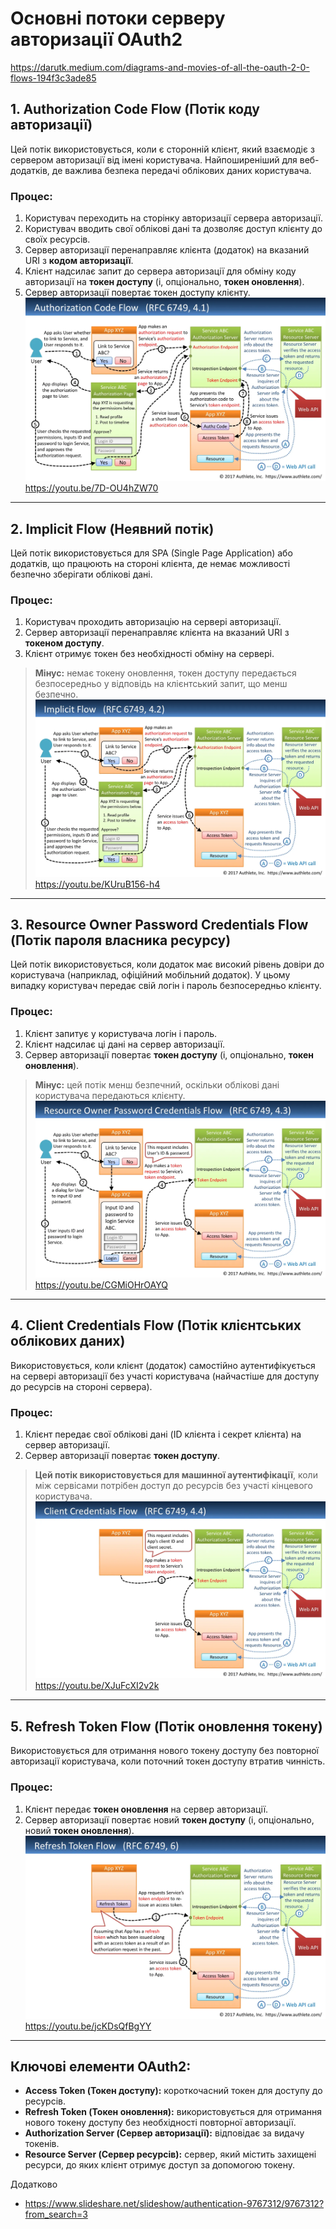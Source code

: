 # Основні потоки серверу авторизації OAuth2
https://darutk.medium.com/diagrams-and-movies-of-all-the-oauth-2-0-flows-194f3c3ade85

## 1. Authorization Code Flow (Потік коду авторизації)
Цей потік використовується, коли є сторонній клієнт, який взаємодіє з сервером авторизації від імені користувача. Найпоширеніший для веб-додатків, де важлива безпека передачі облікових даних користувача.

### Процес:
1. Користувач переходить на сторінку авторизації сервера авторизації.
2. Користувач вводить свої облікові дані та дозволяє доступ клієнту до своїх ресурсів.
3. Сервер авторизації перенаправляє клієнта (додаток) на вказаний URI з **кодом авторизації**.
4. Клієнт надсилає запит до сервера авторизації для обміну коду авторизації на **токен доступу** (і, опціонально, **токен оновлення**).
5. Сервер авторизації повертає токен доступу клієнту.
![img_1.png](assets%2Fimg_1.png)
https://youtu.be/7D-OU4hZW70
---

## 2. Implicit Flow (Неявний потік)
Цей потік використовується для SPA (Single Page Application) або додатків, що працюють на стороні клієнта, де немає можливості безпечно зберігати облікові дані.

### Процес:
1. Користувач проходить авторизацію на сервері авторизації.
2. Сервер авторизації перенаправляє клієнта на вказаний URI з **токеном доступу**.
3. Клієнт отримує токен без необхідності обміну на сервері.

> **Мінус:** немає токену оновлення, токен доступу передається безпосередньо у відповідь на клієнтський запит, що менш безпечно.
![img_2.png](assets%2Fimg_2.png)
https://youtu.be/KUruB156-h4
---

## 3. Resource Owner Password Credentials Flow (Потік пароля власника ресурсу)
Цей потік використовується, коли додаток має високий рівень довіри до користувача (наприклад, офіційний мобільний додаток). У цьому випадку користувач передає свій логін і пароль безпосередньо клієнту.

### Процес:
1. Клієнт запитує у користувача логін і пароль.
2. Клієнт надсилає ці дані на сервер авторизації.
3. Сервер авторизації повертає **токен доступу** (і, опціонально, **токен оновлення**).

> **Мінус:** цей потік менш безпечний, оскільки облікові дані користувача передаються клієнту.
![img_3.png](assets%2Fimg_3.png)
https://youtu.be/CGMiOHrOAYQ
---

## 4. Client Credentials Flow (Потік клієнтських облікових даних)
Використовується, коли клієнт (додаток) самостійно аутентифікується на сервері авторизації без участі користувача (найчастіше для доступу до ресурсів на стороні сервера).

### Процес:
1. Клієнт передає свої облікові дані (ID клієнта і секрет клієнта) на сервер авторизації.
2. Сервер авторизації повертає **токен доступу**.

> **Цей потік використовується для машинної аутентифікації**, коли між сервісами потрібен доступ до ресурсів без участі кінцевого користувача.
![img_4.png](assets%2Fimg_4.png)
https://youtu.be/XJuFcXI2v2k
---

## 5. Refresh Token Flow (Потік оновлення токену)
Використовується для отримання нового токену доступу без повторної авторизації користувача, коли поточний токен доступу втратив чинність.

### Процес:
1. Клієнт передає **токен оновлення** на сервер авторизації.
2. Сервер авторизації повертає новий **токен доступу** (і, опціонально, новий **токен оновлення**).
![img_5.png](assets%2Fimg_5.png)
https://youtu.be/jcKDsQfBgYY
---

## Ключові елементи OAuth2:
- **Access Token (Токен доступу):** короткочасний токен для доступу до ресурсів.
- **Refresh Token (Токен оновлення):** використовується для отримання нового токену доступу без необхідності повторної авторизації.
- **Authorization Server (Сервер авторизації):** відповідає за видачу токенів.
- **Resource Server (Сервер ресурсів):** сервер, який містить захищені ресурси, до яких клієнт отримує доступ за допомогою токену.

Додатково
- https://www.slideshare.net/slideshow/authentication-9767312/9767312?from_search=3
